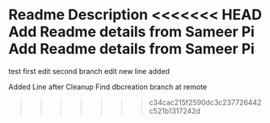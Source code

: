 Readme Description
<<<<<<< HEAD
Add Readme details from Sameer Pi
Add Readme details from Sameer Pi
=======

test first edit
second branch edit
new line added

Added Line after Cleanup
Find dbcreation branch at remote
>>>>>>> c34cac215f2590dc3c237726442c521b1317242d
